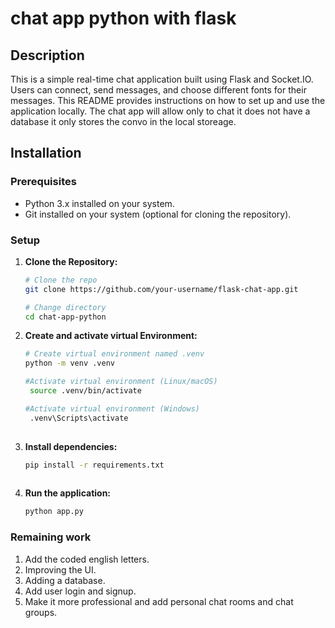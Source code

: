 ﻿# chat app python with flask
## Description
This is a simple real-time chat application built using Flask and Socket.IO. Users can connect, send messages, and choose different fonts for their messages. This README provides instructions on how to set up and use the application locally.
The chat app will allow only to chat it does not have a database it only stores the convo in the local storeage.

## Installation

### Prerequisites

- Python 3.x installed on your system.
- Git installed on your system (optional for cloning the repository).

### Setup

1. **Clone the Repository:**

   ```bash
   # Clone the repo
   git clone https://github.com/your-username/flask-chat-app.git

   # Change directory
   cd chat-app-python
2. **Create and activate virtual Environment:**
   ```bash
   # Create virtual environment named .venv
   python -m venv .venv
   
   #Activate virtual environment (Linux/macOS)
    source .venv/bin/activate
   
   #Activate virtual environment (Windows)
    .venv\Scripts\activate 
    
3. **Install dependencies:**
   ```bash
   pip install -r requirements.txt
 
4. **Run the application:**
   ```bash
   python app.py


### Remaining work
1. Add the coded english letters.
2. Improving the UI.
3. Adding a database.
4. Add user login and signup.
5. Make it more professional and add personal chat rooms and chat groups.
